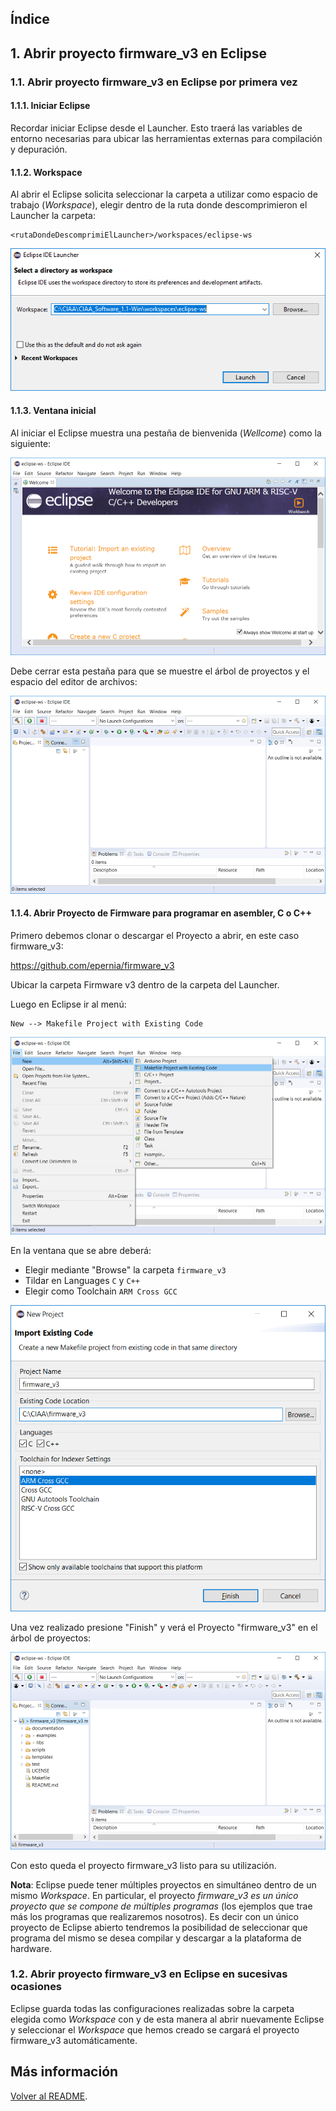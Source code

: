 ## Índice

## 1. Abrir proyecto firmware_v3 en Eclipse

### 1.1. Abrir proyecto firmware_v3 en Eclipse por primera vez

#### 1.1.1. Iniciar Eclipse

Recordar iniciar Eclipse desde el Launcher. Esto traerá las variables de entorno necesarias para ubicar las herramientas externas para compilación y depuración.

#### 1.1.2. Workspace

Al abrir el Eclipse solicita seleccionar la carpeta a utilizar como espacio de trabajo (*Workspace*), elegir dentro de la ruta donde descomprimieron el Launcher la carpeta:

```
<rutaDondeDescomprimiElLauncher>/workspaces/eclipse-ws
```

![Eclipse-01](Eclipse-Win01.png)

#### 1.1.3. Ventana inicial

Al iniciar el Eclipse muestra una pestaña de bienvenida (*Wellcome*) como la siguiente:

![Eclipse-02](Eclipse-Win02.png)

Debe cerrar esta pestaña para que se muestre el árbol de proyectos y el espacio del editor de archivos:

![Eclipse-03](Eclipse-Win03.png)

#### 1.1.4. Abrir Proyecto de Firmware para programar en asembler, C o C++

Primero debemos clonar o descargar el Proyecto a abrir, en este caso firmware_v3:

https://github.com/epernia/firmware_v3

Ubicar la carpeta Firmware v3 dentro de la carpeta del Launcher. 

Luego en Eclipse ir al menú:

```
New --> Makefile Project with Existing Code
```

![Eclipse-04](Eclipse-Win04.png)

En la ventana que se abre deberá:

- Elegir mediante "Browse" la carpeta ```firmware_v3```
- Tildar en Languages ```C``` y ```C++```
- Elegir como Toolchain ```ARM Cross GCC```

![Eclipse-05](Eclipse-Win05.png)

Una vez realizado presione "Finish" y verá el Proyecto "firmware_v3" en el árbol de proyectos:

![Eclipse-06](Eclipse-Win06.png)

Con esto queda el proyecto firmware_v3 listo para su utilización. 

**Nota**: Eclipse puede tener múltiples proyectos en simultáneo dentro de un mismo *Workspace*. En particular, el proyecto *firmware_v3 es un único proyecto que se compone de múltiples programas* (los ejemplos que trae más los programas que realizaremos nosotros). Es decir con un único proyecto de Eclipse abierto tendremos la posibilidad de seleccionar que programa del mismo se desea compilar y descargar a la plataforma de hardware.

### 1.2. Abrir proyecto firmware_v3 en Eclipse en sucesivas ocasiones

Eclipse guarda todas las configuraciones realizadas sobre la carpeta elegida como *Workspace* con y de esta manera al abrir nuevamente Eclipse y seleccionar el *Workspace* que hemos creado se cargará el proyecto firmware_v3 automáticamente.



## Más información

[Volver al README](../../readme/readme-es.md).

